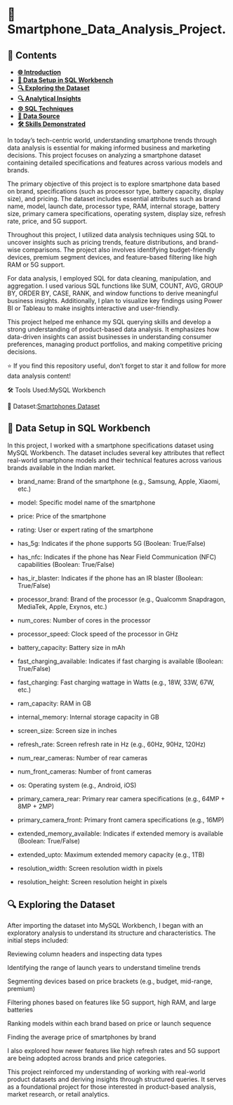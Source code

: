 # 📱 Smartphone_Data_Analysis_Project.

## 📑 Contents

- [**🌐 Introduction**](#-introduction)
- [**💾 Data Setup in SQL Workbench**](#-data-setup-in-sql-workbench)
- [**🔍 Exploring the Dataset**](#-exploring-the-dataset)
- [**🔍 Analytical Insights**](#-analytical-insights)
- [**⚙️ SQL Techniques**](#️-sql-techniques)
- [**📂 Data Source**](#-data-source)
- [**🛠️ Skills Demonstrated**](#️-skills-demonstrated)

  
In today’s tech-centric world, understanding smartphone trends through data analysis is essential for making informed business and marketing decisions. This project focuses on analyzing a smartphone dataset containing detailed specifications and features across various models and brands.

The primary objective of this project is to explore smartphone data based on brand, specifications (such as processor type, battery capacity, display size), and pricing. The dataset includes essential attributes such as brand name, model, launch date, processor type, RAM, internal storage, battery size, primary camera specifications, operating system, display size, refresh rate, price, and 5G support.

Throughout this project, I utilized data analysis techniques using SQL to uncover insights such as pricing trends, feature distributions, and brand-wise comparisons. The project also involves identifying budget-friendly devices, premium segment devices, and feature-based filtering like high RAM or 5G support.

For data analysis, I employed SQL for data cleaning, manipulation, and aggregation. I used various SQL functions like SUM, COUNT, AVG, GROUP BY, ORDER BY, CASE, RANK, and window functions to derive meaningful business insights. Additionally, I plan to visualize key findings using Power BI or Tableau to make insights interactive and user-friendly.

This project helped me enhance my SQL querying skills and develop a strong understanding of product-based data analysis. It emphasizes how data-driven insights can assist businesses in understanding consumer preferences, managing product portfolios, and making competitive pricing decisions.

⭐ If you find this repository useful, don’t forget to star it and follow for more data analysis content!

🛠️ Tools Used:MySQL Workbench

📂 Dataset:[Smartphones Dataset](https://www.kaggle.com/datasets/informrohit1/smartphones-dataset?select=smartphones_cleaned_v6.csv)

## 💾 Data Setup in SQL Workbench

In this project, I worked with a smartphone specifications dataset using MySQL Workbench. The dataset includes several key attributes that reflect real-world smartphone models and their technical features across various brands available in the Indian market.

- brand_name: Brand of the smartphone (e.g., Samsung, Apple, Xiaomi, etc.)

- model: Specific model name of the smartphone

- price: Price of the smartphone

- rating: User or expert rating of the smartphone

- has_5g: Indicates if the phone supports 5G (Boolean: True/False)

- has_nfc: Indicates if the phone has Near Field Communication (NFC) capabilities (Boolean: True/False)

- has_ir_blaster: Indicates if the phone has an IR blaster (Boolean: True/False)

- processor_brand: Brand of the processor (e.g., Qualcomm Snapdragon, MediaTek, Apple, Exynos, etc.)

- num_cores: Number of cores in the processor

- processor_speed: Clock speed of the processor in GHz

- battery_capacity: Battery size in mAh

- fast_charging_available: Indicates if fast charging is available (Boolean: True/False)

- fast_charging: Fast charging wattage in Watts (e.g., 18W, 33W, 67W, etc.)

- ram_capacity: RAM in GB

- internal_memory: Internal storage capacity in GB

- screen_size: Screen size in inches

- refresh_rate: Screen refresh rate in Hz (e.g., 60Hz, 90Hz, 120Hz)

- num_rear_cameras: Number of rear cameras

- num_front_cameras: Number of front cameras

- os: Operating system (e.g., Android, iOS)

- primary_camera_rear: Primary rear camera specifications (e.g., 64MP + 8MP + 2MP)

- primary_camera_front: Primary front camera specifications (e.g., 16MP)

- extended_memory_available: Indicates if extended memory is available (Boolean: True/False)

- extended_upto: Maximum extended memory capacity (e.g., 1TB)

- resolution_width: Screen resolution width in pixels

- resolution_height: Screen resolution height in pixels

## 🔍 Exploring the Dataset

After importing the dataset into MySQL Workbench, I began with an exploratory analysis to understand its structure and characteristics. The initial steps included:

Reviewing column headers and inspecting data types

Identifying the range of launch years to understand timeline trends

Segmenting devices based on price brackets (e.g., budget, mid-range, premium)

Filtering phones based on features like 5G support, high RAM, and large batteries

Ranking models within each brand based on price or launch sequence

Finding the average price of smartphones by brand

I also explored how newer features like high refresh rates and 5G support are being adopted across brands and price categories.

This project reinforced my understanding of working with real-world product datasets and deriving insights through structured queries. It serves as a foundational project for those interested in product-based analysis, market research, or retail analytics.




